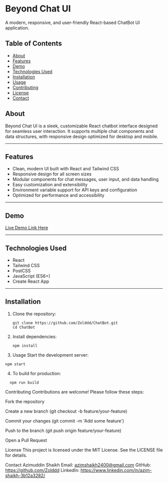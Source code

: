 # Beyond Chat UI

A modern, responsive, and user-friendly React-based ChatBot UI application.

## Table of Contents

- [About](#about)  
- [Features](#features)  
- [Demo](#demo)  
- [Technologies Used](#technologies-used)  
- [Installation](#installation)  
- [Usage](#usage)   
- [Contributing](#contributing)  
- [License](#license)  
- [Contact](#contact)  

## About

Beyond Chat UI is a sleek, customizable React chatbot interface designed for seamless user interaction. It supports multiple chat components and data structures, with responsive design optimized for desktop and mobile.

---

## Features

- Clean, modern UI built with React and Tailwind CSS  
- Responsive design for all screen sizes  
- Modular components for chat messages, user input, and data handling  
- Easy customization and extensibility  
- Environment variable support for API keys and configuration  
- Optimized for performance and accessibility  

---

## Demo

[Live Demo Link Here](https://your-netlify-app.netlify.app)

---

## Technologies Used

- React  
- Tailwind CSS  
- PostCSS  
- JavaScript (ES6+)  
- Create React App  

---

## Installation

1. Clone the repository:

   ```
   git clone https://github.com/Zolddd/ChatBot.git
   cd ChatBot
   ```
2. Install dependencies:
   
   ```
   npm install
   ```
3. Usage
Start the development server:
```
npm start
```
4. To build for production:
   
 ```
   npm run build
```
Contributing
Contributions are welcome! Please follow these steps:

Fork the repository

Create a new branch (git checkout -b feature/your-feature)

Commit your changes (git commit -m 'Add some feature')

Push to the branch (git push origin feature/your-feature)

Open a Pull Request

License
This project is licensed under the MIT License. See the LICENSE file for details.

Contact
Azimuddin Shaikh
Email: azimshaikh2400@gmail.com
GitHub: https://github.com/Zolddd
LinkedIn: https://www.linkedin.com/in/azim-shaikh-3b12a3282/


